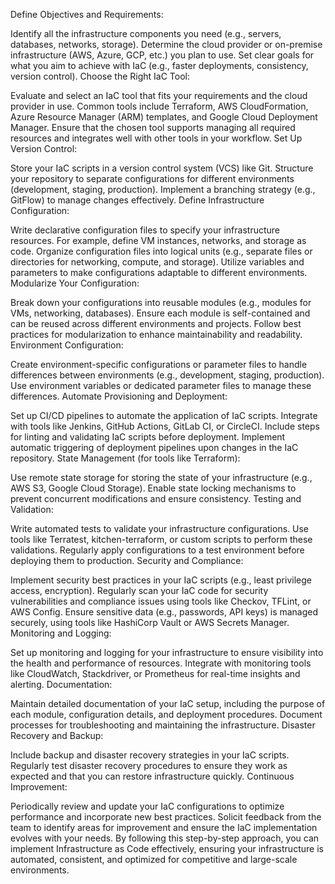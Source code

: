 Define Objectives and Requirements:

Identify all the infrastructure components you need (e.g., servers, databases, networks, storage).
Determine the cloud provider or on-premise infrastructure (AWS, Azure, GCP, etc.) you plan to use.
Set clear goals for what you aim to achieve with IaC (e.g., faster deployments, consistency, version control).
Choose the Right IaC Tool:

Evaluate and select an IaC tool that fits your requirements and the cloud provider in use. Common tools include Terraform, AWS CloudFormation, Azure Resource Manager (ARM) templates, and Google Cloud Deployment Manager.
Ensure that the chosen tool supports managing all required resources and integrates well with other tools in your workflow.
Set Up Version Control:

Store your IaC scripts in a version control system (VCS) like Git.
Structure your repository to separate configurations for different environments (development, staging, production).
Implement a branching strategy (e.g., GitFlow) to manage changes effectively.
Define Infrastructure Configuration:

Write declarative configuration files to specify your infrastructure resources. For example, define VM instances, networks, and storage as code.
Organize configuration files into logical units (e.g., separate files or directories for networking, compute, and storage).
Utilize variables and parameters to make configurations adaptable to different environments.
Modularize Your Configuration:

Break down your configurations into reusable modules (e.g., modules for VMs, networking, databases).
Ensure each module is self-contained and can be reused across different environments and projects.
Follow best practices for modularization to enhance maintainability and readability.
Environment Configuration:

Create environment-specific configurations or parameter files to handle differences between environments (e.g., development, staging, production).
Use environment variables or dedicated parameter files to manage these differences.
Automate Provisioning and Deployment:

Set up CI/CD pipelines to automate the application of IaC scripts. Integrate with tools like Jenkins, GitHub Actions, GitLab CI, or CircleCI.
Include steps for linting and validating IaC scripts before deployment.
Implement automatic triggering of deployment pipelines upon changes in the IaC repository.
State Management (for tools like Terraform):

Use remote state storage for storing the state of your infrastructure (e.g., AWS S3, Google Cloud Storage).
Enable state locking mechanisms to prevent concurrent modifications and ensure consistency.
Testing and Validation:

Write automated tests to validate your infrastructure configurations. Use tools like Terratest, kitchen-terraform, or custom scripts to perform these validations.
Regularly apply configurations to a test environment before deploying them to production.
Security and Compliance:

Implement security best practices in your IaC scripts (e.g., least privilege access, encryption).
Regularly scan your IaC code for security vulnerabilities and compliance issues using tools like Checkov, TFLint, or AWS Config.
Ensure sensitive data (e.g., passwords, API keys) is managed securely, using tools like HashiCorp Vault or AWS Secrets Manager.
Monitoring and Logging:

Set up monitoring and logging for your infrastructure to ensure visibility into the health and performance of resources.
Integrate with monitoring tools like CloudWatch, Stackdriver, or Prometheus for real-time insights and alerting.
Documentation:

Maintain detailed documentation of your IaC setup, including the purpose of each module, configuration details, and deployment procedures.
Document processes for troubleshooting and maintaining the infrastructure.
Disaster Recovery and Backup:

Include backup and disaster recovery strategies in your IaC scripts.
Regularly test disaster recovery procedures to ensure they work as expected and that you can restore infrastructure quickly.
Continuous Improvement:

Periodically review and update your IaC configurations to optimize performance and incorporate new best practices.
Solicit feedback from the team to identify areas for improvement and ensure the IaC implementation evolves with your needs.
By following this step-by-step approach, you can implement Infrastructure as Code effectively, ensuring your infrastructure is automated, consistent, and optimized for competitive and large-scale environments.





